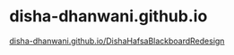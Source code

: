 # disha-dhanwani.github.io

[disha-dhanwani.github.io/DishaHafsaBlackboardRedesign](disha-dhanwani.github.io/DishaHafsaBlackboardRedesign)
